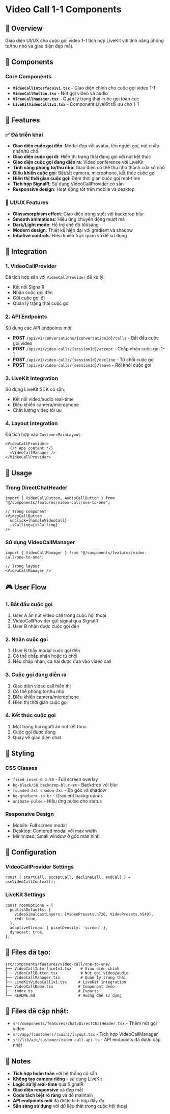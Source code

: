 # Video Call 1-1 Components

## 🎯 Overview
Giao diện UI/UX cho cuộc gọi video 1-1 tích hợp LiveKit với tính năng phóng to/thu nhỏ và giao diện đẹp mắt.

## 📁 Components

### Core Components
- **`VideoCallInterface1v1.tsx`** - Giao diện chính cho cuộc gọi video 1-1
- **`VideoCallButton.tsx`** - Nút gọi video và audio
- **`VideoCallManager.tsx`** - Quản lý trạng thái cuộc gọi toàn cục
- **`LiveKitVideoCall1v1.tsx`** - Component LiveKit tối ưu cho 1-1

## 🚀 Features

### ✅ Đã triển khai
- **Giao diện cuộc gọi đến**: Modal đẹp với avatar, tên người gọi, nút chấp nhận/từ chối
- **Giao diện cuộc gọi đi**: Hiển thị trạng thái đang gọi với nút kết thúc
- **Giao diện cuộc gọi đang diễn ra**: Video conference với LiveKit
- **Tính năng phóng to/thu nhỏ**: Giao diện có thể thu nhỏ thành cửa sổ nhỏ
- **Điều khiển cuộc gọi**: Bật/tắt camera, microphone, kết thúc cuộc gọi
- **Hiển thị thời gian cuộc gọi**: Đếm thời gian cuộc gọi real-time
- **Tích hợp SignalR**: Sử dụng VideoCallProvider có sẵn
- **Responsive design**: Hoạt động tốt trên mobile và desktop

### 🎨 UI/UX Features
- **Glassmorphism effect**: Giao diện trong suốt với backdrop blur
- **Smooth animations**: Hiệu ứng chuyển động mượt mà
- **Dark/Light mode**: Hỗ trợ chế độ tối/sáng
- **Modern design**: Thiết kế hiện đại với gradient và shadow
- **Intuitive controls**: Điều khiển trực quan và dễ sử dụng

## 🔧 Integration

### 1. VideoCallProvider
Đã tích hợp sẵn với `VideoCallProvider` để xử lý:
- Kết nối SignalR
- Nhận cuộc gọi đến
- Gửi cuộc gọi đi
- Quản lý trạng thái cuộc gọi

### 2. API Endpoints
Sử dụng các API endpoints mới:
- **POST** `/api/v1/conversations/{conversationId}/calls` - Bắt đầu cuộc gọi video
- **POST** `/api/v1/video-calls/{sessionId}/accept` - Chấp nhận cuộc gọi 1-1
- **POST** `/api/v1/video-calls/{sessionId}/decline` - Từ chối cuộc gọi
- **POST** `/api/v1/video-calls/{sessionId}/leave` - Rời khỏi cuộc gọi

### 3. LiveKit Integration
Sử dụng LiveKit SDK có sẵn:
- Kết nối video/audio real-time
- Điều khiển camera/microphone
- Chất lượng video tối ưu

### 4. Layout Integration
Đã tích hợp vào `CustomerMainLayout`:
```tsx
<VideoCallProvider>
  {/* App content */}
  <VideoCallManager />
</VideoCallProvider>
```

## 📱 Usage

### Trong DirectChatHeader
```tsx
import { VideoCallButton, AudioCallButton } from "@/components/features/video-call/one-to-one";

// Trong component
<VideoCallButton
  onClick={handleVideoCall}
  isCalling={isCalling}
/>
```

### Sử dụng VideoCallManager
```tsx
import { VideoCallManager } from "@/components/features/video-call/one-to-one";

// Trong layout
<VideoCallManager />
```

## 🎮 User Flow

### 1. Bắt đầu cuộc gọi
1. User A ấn nút video call trong cuộc hội thoại
2. VideoCallProvider gửi signal qua SignalR
3. User B nhận được cuộc gọi đến

### 2. Nhận cuộc gọi
1. User B thấy modal cuộc gọi đến
2. Có thể chấp nhận hoặc từ chối
3. Nếu chấp nhận, cả hai được đưa vào video call

### 3. Cuộc gọi đang diễn ra
1. Giao diện video call hiển thị
2. Có thể phóng to/thu nhỏ
3. Điều khiển camera/microphone
4. Hiển thị thời gian cuộc gọi

### 4. Kết thúc cuộc gọi
1. Một trong hai người ấn nút kết thúc
2. Cuộc gọi được đóng
3. Quay về giao diện chat

## 🎨 Styling

### CSS Classes
- `fixed inset-0 z-50` - Full screen overlay
- `bg-black/50 backdrop-blur-sm` - Backdrop với blur
- `rounded-2xl shadow-2xl` - Bo góc và shadow
- `bg-gradient-to-br` - Gradient backgrounds
- `animate-pulse` - Hiệu ứng pulse cho status

### Responsive Design
- Mobile: Full screen modal
- Desktop: Centered modal với max width
- Minimized: Small window ở góc màn hình

## 🔧 Configuration

### VideoCallProvider Settings
```tsx
const { startCall, acceptCall, declineCall, endCall } = useVideoCallContext();
```

### LiveKit Settings
```tsx
const roomOptions = {
  publishDefaults: {
    videoSimulcastLayers: [VideoPresets.h720, VideoPresets.h540],
    red: true,
  },
  adaptiveStream: { pixelDensity: 'screen' },
  dynacast: true,
};
```

## 📁 Files đã tạo:

```
src/components/features/video-call/one-to-one/
├── VideoCallInterface1v1.tsx    # Giao diện chính
├── VideoCallButton.tsx          # Nút gọi video/audio  
├── VideoCallManager.tsx         # Quản lý trạng thái
├── LiveKitVideoCall1v1.tsx     # LiveKit integration
├── VideoCallDemo.tsx           # Component demo
├── index.ts                    # Exports
└── README.md                   # Hướng dẫn sử dụng
```

## 🔧 Files đã cập nhật:
- `src/components/features/chat/DirectChatHeader.tsx` - Thêm nút gọi video
- `src/app/(customer)/(main)/layout.tsx` - Tích hợp VideoCallManager
- `src/lib/api/customer/video-call-api.ts` - API endpoints đã được cập nhật

## 📝 Notes

- **Tích hợp hoàn toàn** với hệ thống có sẵn
- **Không tạo camera riêng** - sử dụng LiveKit
- **Logic xử lý real-time** qua SignalR
- **Giao diện responsive** và đẹp mắt
- **Code tách biệt rõ ràng** và dễ maintain
- **API endpoints mới** đã được tích hợp đầy đủ
- **Sẵn sàng sử dụng** với dữ liệu thật trong cuộc hội thoại
